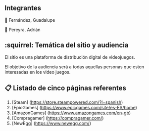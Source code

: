 ## Integrantes

 :woman: Fernández, Guadalupe 

 :man: Pereyra, Adrián


## :squirrel: Temática del sitio y audiencia 

El sitio es una plataforma de distribución digital de videojuegos.

El objetivo de la audiencia será a todas aquellas personas que esten interesadas en los video juegos.


## :clipboard: Listado de cinco páginas referentes 

1. [Steam] (https://store.steampowered.com/?l=spanish)
2. [EpicGames] (https://www.epicgames.com/site/es-ES/home)
3. [AmazonGames] (https://www.amazongames.com/en-gb)
4. [Compragamer] (https://compragamer.com/)
5. [NewEgg] (https://www.newegg.com/)